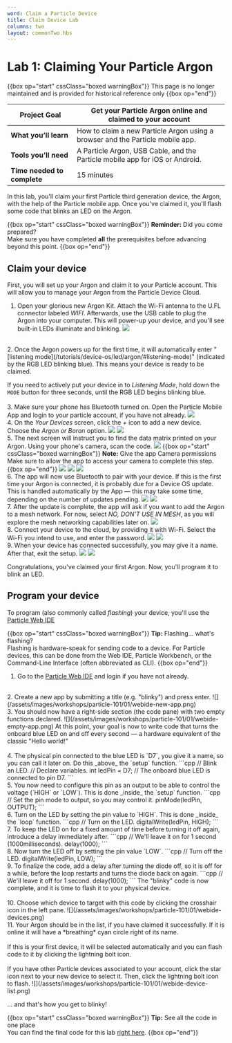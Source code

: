 ```yaml
---
word: Claim a Particle Device
title: Claim Device Lab
columns: two
layout: commonTwo.hbs
---
```


# Lab 1: Claiming Your Particle Argon

{{box op="start" cssClass="boxed warningBox"}}
This page is no longer maintained and is provided for historical reference only
{{box op="end"}}

| **Project Goal**            | Get your Particle Argon online and claimed to your account                     |
| --------------------------- | --------------------------------------------------------------------------------- |
| **What you’ll learn**       | How to claim a new Particle Argon using a browser and the Particle mobile app. |
| **Tools you’ll need**       | A Particle Argon, USB Cable, and the Particle mobile app for iOS or Android.                |
| **Time needed to complete** | 15 minutes                                                                        |

In this lab, you'll claim your first Particle third generation device, the Argon, with the help of the Particle mobile app. Once you've claimed it, you'll flash some code that blinks an LED on the Argon.

{{box op="start" cssClass="boxed warningBox"}}
**Reminder:** Did you come prepared?</br>
Make sure you have completed **all** the prerequisites before advancing beyond this point.
{{box op="end"}}

## Claim your device

First, you will set up your Argon and claim it to your Particle account. This will allow you to manage your Argon from the Particle Device Cloud. 

1. Open your glorious new Argon Kit. Attach the Wi-Fi antenna to the U.FL connector labeled _WIFI_. Afterwards, use the USB cable to plug the Argon into your computer. This will power-up your device, and you'll see built-in LEDs illuminate and blinking.
![](/assets/images/workshops/particle-101/01/Argon-plugged-in.JPG)
<br />
2. Once the Argon powers up for the first time, it will automatically enter "[listening mode](/tutorials/device-os/led/argon/#listening-mode)" (indicated by the RGB LED blinking blue). This means your device is ready to be claimed.

  If you need to actively put your device in to *Listening Mode*, hold down the `MODE` button for three seconds, until the RGB LED begins blinking blue.
<br /><br />
3. Make sure your phone has Bluetooth turned on. Open the Particle Mobile App and login to your particle account, if you have not already.
![](/assets/images/workshops/particle-101/01/app-login-filled.png)
<br />
4.  On the *Your Devices* screen, click the *+* icon to add a new device. Choose the *Argon or Boron* option.
![](/assets/images/workshops/particle-101/01/app-your-devices-empty.png)
![](/assets/images/workshops/particle-101/01/app-add-device.png)
<br />
5.  The next screen will instruct you to find the data matrix printed on your Argon. Using your phone's camera, scan the code. 
![](/assets/images/workshops/particle-101/01/app-argon-scan-sticker.png)
{{box op="start" cssClass="boxed warningBox"}}
**Note:** Give the app Camera permissions<br/>
Make sure to allow the app to access your camera to complete this step.
{{box op="end"}}
![](/assets/images/workshops/particle-101/01/app-argon-scan-sticker2.png)
![](/assets/images/workshops/particle-101/01/app-argon-get-ready.png)
![](/assets/images/workshops/particle-101/01/app-argon-paired.png)
<br />
6. The app will now use Bluetooth to pair with your device. If this is the first time your Argon is connected, it is probably due for a Device OS update. This is handled automatically by the App — this may take some time, depending on the number of updates pending.
![](/assets/images/workshops/particle-101/01/app-update-device-os.png)
![](/assets/images/workshops/particle-101/01/app-updating-device-os.jpg)
<br />
7. After the update is complete, the <!--Argon will return to listening mode (blinking blue) and the-->app will ask if you want to add the Argon to a mesh network. For now, select *NO, DON'T USE IN MESH*, as you will explore the mesh networking capabilities later on.
![](/assets/images/workshops/particle-101/01/app-argon-use-in-mesh.png)
<br />
8. Connect your device to the cloud, by providing it with Wi-Fi. Select the Wi-Fi you intend to use, and enter the password.
![](/assets/images/workshops/particle-101/01/app-argon-choose-wifi.png)
![](/assets/images/workshops/particle-101/01/app-argon-connecting-to-cloud.png)
<br />
9. When your device has connected successfully, you may give it a name. After that, exit the setup.
![](/assets/images/workshops/particle-101/01/app-argon-give-name.png)
![](/assets/images/workshops/particle-101/01/app-lets-get-building.png)

Congratulations, you've claimed your first Argon. Now, you'll program it to blink an LED.

## Program your device

To program (also commonly called *flashing*) your device, you'll use the [Particle Web IDE](https://build.particle.io/build/)


{{box op="start" cssClass="boxed warningBox"}}
**Tip:** Flashing... what's flashing?<br/>
Flashing is hardware-speak for sending code to a device. For Particle devices, this can be done from the Web IDE, Particle Workbench, or the Command-Line Interface (often abbreviated as CLI).
{{box op="end"}}

1. Go to the [Particle Web IDE](https://build.particle.io/build/) and login if you have not already.
<br />
2. Create a new app by submitting a title (e.g. "blinky") and press enter.
![](/assets/images/workshops/particle-101/01/webide-new-app.png)
<br />
3. You should now have a right-side section (the code pane) with two empty functions declared.
![](/assets/images/workshops/particle-101/01/webide-empty-app.png)
At this point, your goal is now to write code that turns the onboard blue LED on and off every second — a hardware equivalent of the classic "Hello world!"
<br /><br />
4. The physical pin connected to the blue LED is `D7`, you give it a name, so you can call it later on. Do this _above_ the `setup` function.
```cpp
// Blink an LED.
// Declare variables.
int ledPin = D7; // The onboard blue LED is connected to pin D7.
```
<br />
5. You now need to configure this pin as an output to be able to control the voltage (`HIGH` or `LOW`). This is done _inside_ the `setup` function.
```cpp
// Set the pin mode to output, so you may control it.
pinMode(ledPin, OUTPUT);
```
<br />
6. Turn on the LED by setting the pin value to `HIGH`. This is done _inside_ the `loop` function.
```cpp
// Turn on the LED.
digitalWrite(ledPin, HIGH);
```
<br />
7. To keep the LED on for a fixed amount of time before turning it off again, introduce a delay immediately after.
```cpp
// We'll leave it on for 1 second (1000milliseconds).
delay(1000);
```
<br />
8. Now turn the LED off by setting the pin value `LOW`.
```cpp
// Turn off the LED.
digitalWrite(ledPin, LOW);
```
<br />
9. To finalize the code, add a delay after turning the diode off, so it is off for a while, before the loop restarts and turns the diode back on again.
```cpp
// We'll leave it off for 1 second.
delay(1000);
```
The "blinky" code is now complete, and it is time to flash it to your physical device.
<br />
<br />
10. Choose which device to target with this code by clicking the crosshair icon in the left pane.
![](/assets/images/workshops/particle-101/01/webide-devices.png)
<br />
11. Your Argon should be in the list, if you have claimed it successfully. If it is online it will have a *breathing* cyan circle right of its name.
<br /><br />
If this is your first device, it will be selected automatically and you can flash code to it by clicking the lightning bolt icon.
<br /><br />
If you have other Particle devices associated to your account, click the star icon next to your new device to select it. Then, click the lightning bolt icon to flash.
    ![](/assets/images/workshops/particle-101/01/webide-device-list.png)

... and that's how you get to blinky!

{{box op="start" cssClass="boxed warningBox"}}
**Tip:** See all the code in one place<br />
You can find the final code for this lab [right here](https://go.particle.io/shared_apps/5bfefd038bf964af88000409).
{{box op="end"}}